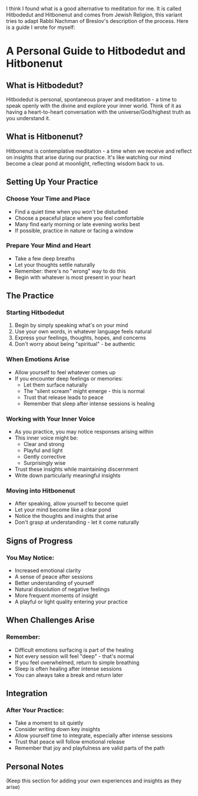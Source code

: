 I think I found what is a good alternative to meditation for me. It is called Hitbodedut and Hitbonenut and comes from Jewish Religion, this variant tries to adapt Rabbi Nachman of Breslov's description of the process. Here is a guide I wrote for myself:

# A Personal Guide to Hitbodedut and Hitbonenut

## What is Hitbodedut?
Hitbodedut is personal, spontaneous prayer and meditation - a time to speak openly with the divine and explore your inner world. Think of it as having a heart-to-heart conversation with the universe/God/highest truth as you understand it.

## What is Hitbonenut?
Hitbonenut is contemplative meditation - a time when we receive and reflect on insights that arise during our practice. It's like watching our mind become a clear pond at moonlight, reflecting wisdom back to us.

## Setting Up Your Practice

### Choose Your Time and Place
- Find a quiet time when you won't be disturbed
- Choose a peaceful place where you feel comfortable
- Many find early morning or late evening works best
- If possible, practice in nature or facing a window

### Prepare Your Mind and Heart
- Take a few deep breaths
- Let your thoughts settle naturally
- Remember: there's no "wrong" way to do this
- Begin with whatever is most present in your heart

## The Practice

### Starting Hitbodedut
1. Begin by simply speaking what's on your mind
2. Use your own words, in whatever language feels natural
3. Express your feelings, thoughts, hopes, and concerns
4. Don't worry about being "spiritual" - be authentic

### When Emotions Arise
- Allow yourself to feel whatever comes up
- If you encounter deep feelings or memories:
    - Let them surface naturally
    - The "silent scream" might emerge - this is normal
    - Trust that release leads to peace
    - Remember that sleep after intense sessions is healing

### Working with Your Inner Voice
- As you practice, you may notice responses arising within
- This inner voice might be:
    - Clear and strong
    - Playful and light
    - Gently corrective
    - Surprisingly wise
- Trust these insights while maintaining discernment
- Write down particularly meaningful insights

### Moving into Hitbonenut
- After speaking, allow yourself to become quiet
- Let your mind become like a clear pond
- Notice the thoughts and insights that arise
- Don't grasp at understanding - let it come naturally

## Signs of Progress

### You May Notice:
- Increased emotional clarity
- A sense of peace after sessions
- Better understanding of yourself
- Natural dissolution of negative feelings
- More frequent moments of insight
- A playful or light quality entering your practice

## When Challenges Arise

### Remember:
- Difficult emotions surfacing is part of the healing
- Not every session will feel "deep" - that's normal
- If you feel overwhelmed, return to simple breathing
- Sleep is often healing after intense sessions
- You can always take a break and return later

## Integration

### After Your Practice:
- Take a moment to sit quietly
- Consider writing down key insights
- Allow yourself time to integrate, especially after intense sessions
- Trust that peace will follow emotional release
- Remember that joy and playfulness are valid parts of the path

## Personal Notes
(Keep this section for adding your own experiences and insights as they arise)
